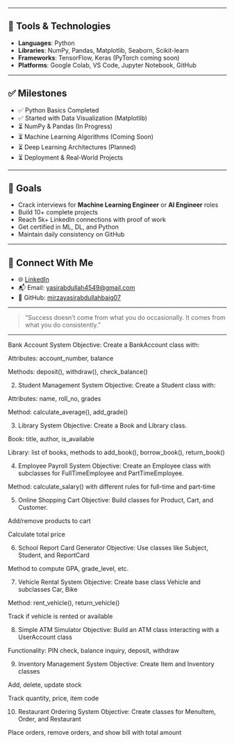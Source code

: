 
---

## 🧰 Tools & Technologies

- **Languages**: Python
- **Libraries**: NumPy, Pandas, Matplotlib, Seaborn, Scikit-learn
- **Frameworks**: TensorFlow, Keras (PyTorch coming soon)
- **Platforms**: Google Colab, VS Code, Jupyter Notebook, GitHub

---

## ✅ Milestones

- ✅ Python Basics Completed
- ✅ Started with Data Visualization (Matplotlib)
- ⏳ NumPy & Pandas (In Progress)
- ⏳ Machine Learning Algorithms (Coming Soon)
- ⏳ Deep Learning Architectures (Planned)
- ⏳ Deployment & Real-World Projects

---

## 🎯 Goals

- Crack interviews for **Machine Learning Engineer** or **AI Engineer** roles  
- Build 10+ complete projects  
- Reach 5k+ LinkedIn connections with proof of work  
- Get certified in ML, DL, and Python  
- Maintain daily consistency on GitHub

---

## 🤝 Connect With Me

- 🌐 [LinkedIn](https://www.linkedin.com/in/mirzayasirabdullahbaig07)
- 📬 Email: yasirabdullah4549@gmail.com
- 🧠 GitHub: [mirzayasirabdullahbaig07](https://github.com/mirzayasirabdullahbaig07)

---

> “Success doesn’t come from what you do occasionally. It comes from what you do consistently.”

---

 Bank Account System
Objective: Create a BankAccount class with:

Attributes: account_number, balance

Methods: deposit(), withdraw(), check_balance()

2. Student Management System
Objective: Create a Student class with:

Attributes: name, roll_no, grades

Method: calculate_average(), add_grade()

3. Library System
Objective: Create a Book and Library class.

Book: title, author, is_available

Library: list of books, methods to add_book(), borrow_book(), return_book()

4. Employee Payroll System
Objective: Create an Employee class with subclasses for FullTimeEmployee and PartTimeEmployee.

Method: calculate_salary() with different rules for full-time and part-time

5. Online Shopping Cart
Objective: Build classes for Product, Cart, and Customer.

Add/remove products to cart

Calculate total price

6. School Report Card Generator
Objective: Use classes like Subject, Student, and ReportCard

Method to compute GPA, grade_level, etc.

7. Vehicle Rental System
Objective: Create base class Vehicle and subclasses Car, Bike

Method: rent_vehicle(), return_vehicle()

Track if vehicle is rented or available

8. Simple ATM Simulator
Objective: Build an ATM class interacting with a UserAccount class

Functionality: PIN check, balance inquiry, deposit, withdraw

9. Inventory Management System
Objective: Create Item and Inventory classes

Add, delete, update stock

Track quantity, price, item code

10. Restaurant Ordering System
Objective: Create classes for MenuItem, Order, and Restaurant

Place orders, remove orders, and show bill with total amount

